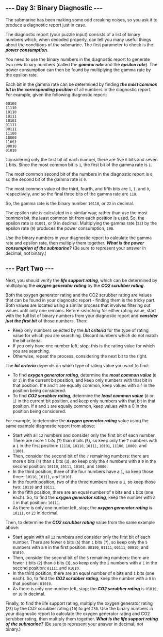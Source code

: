 ## --- Day 3: Binary Diagnostic ---

The submarine has been making some odd creaking noises, so you ask it to produce a diagnostic report just in case.

The diagnostic report (your puzzle input) consists of a list of binary numbers which, when decoded properly, can tell you many useful things about the conditions of the submarine. The first parameter to check is the _**power consumption**_.

You need to use the binary numbers in the diagnostic report to generate two new binary numbers (called the _**gamma rate**_ and the _**epsilon rate**_). The power consumption can then be found by multiplying the gamma rate by the epsilon rate.

Each bit in the gamma rate can be determined by finding _**the most common bit in the corresponding position**_ of all numbers in the diagnostic report. For example, given the following diagnostic report:
```
00100
11110
10110
10111
10101
01111
00111
11100
10000
11001
00010
01010
```
Considering only the first bit of each number, there are five `0` bits and seven `1` bits. Since the most common bit is `1`, the first bit of the gamma rate is `1`.

The most common second bit of the numbers in the diagnostic report is `0`, so the second bit of the gamma rate is `0`.

The most common value of the third, fourth, and fifth bits are `1`, `1`, and `0`, respectively, and so the final three bits of the gamma rate are `110`.

So, the gamma rate is the binary number `10110`, or `22` in decimal.

The epsilon rate is calculated in a similar way; rather than use the most common bit, the least common bit from each position is used. So, the epsilon rate is `01001`, or 9 in decimal. Multiplying the gamma rate (`22`) by the epsilon rate (`9`) produces the power consumption, `198`.

Use the binary numbers in your diagnostic report to calculate the gamma rate and epsilon rate, then multiply them together. _**What is the power consumption of the submarine?**_ (Be sure to represent your answer in decimal, not binary.)

## --- Part Two ---

Next, you should verify the _**life support rating**_, which can be determined by multiplying the _**oxygen generator rating**_ by the _**CO2 scrubber rating**_.

Both the oxygen generator rating and the CO2 scrubber rating are values that can be found in your diagnostic report - finding them is the tricky part. Both values are located using a similar process that involves filtering out values until only one remains. Before searching for either rating value, start with the full list of binary numbers from your diagnostic report and _**consider just the first bit**_ of those numbers. Then:
- Keep only numbers selected by the _**bit criteria**_ for the type of rating value for which you are searching. Discard numbers which do not match the bit criteria.
- If you only have one number left, stop; this is the rating value for which you are searching.
- Otherwise, repeat the process, considering the next bit to the right. 

The _**bit criteria**_ depends on which type of rating value you want to find:
- To find _**oxygen generator rating**_, determine the _**most common value**_ (`0` or `1`) in the current bit position, and keep only numbers with that bit in that position. If `0` and `1` are equally common, keep values with a 1 in the position being considered.
- To find _**CO2 scrubber rating**_, determine the _**least common value**_ (`0` or `1`) in the current bit position, and keep only numbers with that bit in that position. If `0` and `1` are equally common, keep values with a 0 in the position being considered.

For example, to determine the _**oxygen generator rating**_ value using the same example diagnostic report from above:
- Start with all `12` numbers and consider only the first bit of each number. There are more `1` bits (`7`) than `0` bits (`5`), so keep only the `7` numbers with a `1` in the first position: `11110`, `10110`, `10111`, `10101`, `11100`, `10000`, and `11001`.
- Then, consider the second bit of the `7` remaining numbers: there are more `0` bits (`4`) than `1` bits (`3`), so keep only the `4` numbers with a `0` in the second position: `10110`, `10111`, `10101`, and `10000`.
- In the third position, three of the four numbers have a `1`, so keep those three: `10110`, `10111`, and `10101`.
- In the fourth position, two of the three numbers have a `1`, so keep those two: `10110` and `10111`.
- In the fifth position, there are an equal number of `0` bits and `1` bits (one each). So, to find the _**oxygen generator rating**_, keep the number with a `1` in that position: `10111`.
- As there is only one number left, stop; the _**oxygen generator rating**_ is `10111`, or `23` in decimal.

Then, to determine the _**CO2 scrubber rating**_ value from the same example above:
- Start again with all `12` numbers and consider only the first bit of each number. There are fewer `0` bits (`5`) than `1` bits (`7`), so keep only the `5` numbers with a `0` in the first position: `00100`, `01111`, `00111`, `00010`, and `01010`.
- Then, consider the second bit of the `5` remaining numbers: there are fewer `1` bits (`2`) than `0` bits (`3`), so keep only the `2` numbers with a `1` in the second position: `01111` and `01010`.
- In the third position, there are an equal number of `0` bits and `1` bits (one each). So, to find the _**CO2 scrubber rating**_, keep the number with a `0` in that position: `01010`.
- As there is only one number left, stop; the _**CO2 scrubber rating**_ is `01010`, or `10` in decimal.

Finally, to find the life support rating, multiply the oxygen generator rating (`23`) by the CO2 scrubber rating (`10`) to get `230`.
Use the binary numbers in your diagnostic report to calculate the oxygen generator rating and CO2 scrubber rating, then multiply them together. _**What is the life support rating of the submarine?**_ (Be sure to represent your answer in decimal, not binary.)
